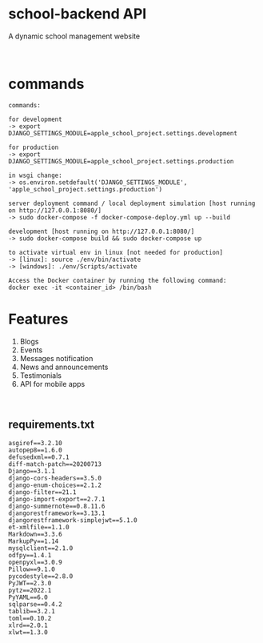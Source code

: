 # school-backend API
A dynamic school management website 

</br>

# commands
```
commands: 

for development
-> export DJANGO_SETTINGS_MODULE=apple_school_project.settings.development

for production
-> export DJANGO_SETTINGS_MODULE=apple_school_project.settings.production

in wsgi change:
-> os.environ.setdefault('DJANGO_SETTINGS_MODULE', 'apple_school_project.settings.production')

server deployment command / local deployment simulation [host running on http://127.0.0.1:8080/]
-> sudo docker-compose -f docker-compose-deploy.yml up --build

development [host running on http://127.0.0.1:8080/]
-> sudo docker-compose build && sudo docker-compose up

to activate virtual env in linux [not needed for production]
-> [linux]: source ./env/bin/activate
-> [windows]: ./env/Scripts/activate

Access the Docker container by running the following command: 
docker exec -it <container_id> /bin/bash

```

# Features

1. Blogs
2. Events
3. Messages notification
4. News and announcements
5. Testimonials
6. API for mobile apps

</br>

## requirements.txt
```
asgiref==3.2.10
autopep8==1.6.0
defusedxml==0.7.1
diff-match-patch==20200713
Django==3.1.1
django-cors-headers==3.5.0
django-enum-choices==2.1.2
django-filter==21.1
django-import-export==2.7.1
django-summernote==0.8.11.6
djangorestframework==3.13.1
djangorestframework-simplejwt==5.1.0
et-xmlfile==1.1.0
Markdown==3.3.6
MarkupPy==1.14
mysqlclient==2.1.0
odfpy==1.4.1
openpyxl==3.0.9
Pillow==9.1.0
pycodestyle==2.8.0
PyJWT==2.3.0
pytz==2022.1
PyYAML==6.0
sqlparse==0.4.2
tablib==3.2.1
toml==0.10.2
xlrd==2.0.1
xlwt==1.3.0
```
